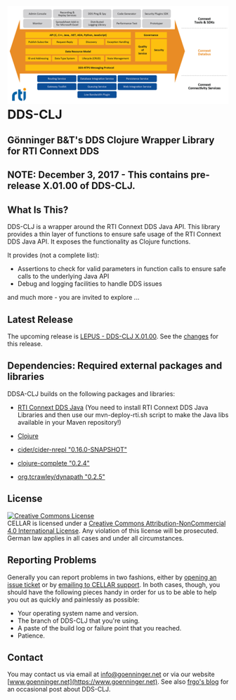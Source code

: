 # <img src="https://github.com/dg1sbg/dds-clj/raw/master/doc/serveimage.jpg"/>  DDS-CLJ

<p><h2><b>Gönninger B&T's DDS Clojure Wrapper Library for RTI Connext DDS</b></h2>

## NOTE:  December 3, 2017 - This contains pre-release X.01.00 of DDS-CLJ.

## What Is This?
DDS-CLJ is a wrapper around the RTI Connext DDS Java API. This library provides a thin layer of functions to ensure safe usage of the RTI Connext DDS Java API. It exposes the functionality as Clojure functions.

It provides (not a complete list):

* Assertions to check for valid parameters in function calls to ensure safe calls to the underlying Java API
* Debug and logging facilities to handle DDS issues

and much more - you are invited to explore ...

## Latest Release
The upcoming release is [LEPUS - DDS-CLJ X.01.00](https://github.com/dg1sbg/dds-clj/releases/tag/A.01.00). See the [changes](https://github.com/dg1sbg/dds-clj/milestone/1) for this release.

## Dependencies: Required external packages and libraries
DDSA-CLJ builds on the following packages and libraries:

* [RTI Connext DDS Java](https://community.rti.com/documentation)
(You need to install RTI Connext DDS Java Libraries and then use our mvn-deploy-rti.sh script to make the Java libs available in your Maven repository!)

* [Clojure](https://clojure.org)

* [cider/cider-nrepl "0.16.0-SNAPSHOT"](https://github.com/clojure-emacs/cider-nrepl)
* [clojure-complete "0.2.4"](https://clojars.org/clojure-complete)
* [org.tcrawley/dynapath "0.2.5"](https://clojars.org/org.tcrawley/dynapath)

## License
<a rel="license" href="http://creativecommons.org/licenses/by-nc/4.0/"><img alt="Creative Commons License" style="border-width:0" src="https://i.creativecommons.org/l/by-nc/4.0/88x31.png" /></a><br />CELLAR is licensed under a <a rel="license" href="http://creativecommons.org/licenses/by-nc/4.0/">Creative Commons Attribution-NonCommercial 4.0 International License</a>. Any violation of this license will be prosecuted. German law applies in all cases and under all circumstances.

## Reporting Problems
Generally you can report problems in two fashions, either by [opening an issue ticket](https://github.com/dg1sbg/cellar/issues/new) or by [emailing to CELLAR support](mailto:cellar-support@goenninger.net). In both cases, though, you should have the following pieces handy in order for us to be able to help you out as quickly and painlessly as possible:

* Your operating system name and version.
* The branch of DDS-CLJ that you're using.
* A paste of the build log or failure point that you reached.
* Patience.

## Contact
You may contact us via email at [info@goenninger.net](mailto:info@goenninger.net) or via our website [www.goenninger.net](https://www.goenninger.net). See also [frgo's blog](http://ham-and-eggs-from-frgo.blogspot.de) for an occasional post about DDS-CLJ.
